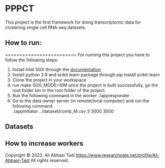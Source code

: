 # PPPCT
This project is the first framework for doing transcriptomic data for clustering single cell RNA-seq datasets. 

## How to run:
=========================
For running this project you have to follow the following steps:
1. Install Intel SGX through the [documentation](https://github.com/intel/linux-sgx)
2. Install python 3.9 and scikit learn package through 
    pip install scikit-learn
3. Clone the project in your workspace
4. run make SGX_MODE=SIM
once the project is built successfully, go the root folder bin in the root folder of the project. 
5. Run the following command in the worker
    ./appresponder
6. Go to the data owner server (in remote/local computer) and run the following command <br/>
    ./appinitiator ../dataset/comb_M.csv 3 3000 3000

## Datasets

## How to increase workers



Copyright © 2023, Ali Abbasi Tadi
https://www.researchgate.net/profile/Ali-Abbasi-Tadi
All rights reserved.

